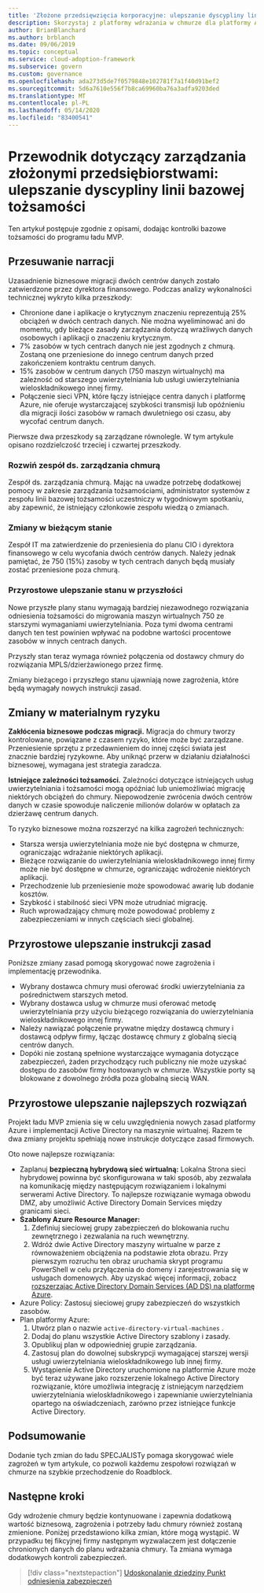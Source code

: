 ```yaml
---
title: 'Złożone przedsięwzięcia korporacyjne: ulepszanie dyscypliny linii bazowej tożsamości'
description: Skorzystaj z platformy wdrażania w chmurze dla platformy Azure, aby dowiedzieć się, jak dodać kontrolki bazowe tożsamości do minimalnego produktu, który jest w dobrej kondycji.
author: BrianBlanchard
ms.author: brblanch
ms.date: 09/06/2019
ms.topic: conceptual
ms.service: cloud-adoption-framework
ms.subservice: govern
ms.custom: governance
ms.openlocfilehash: ada273d5de7f0579848e102781f7a1f40d91bef2
ms.sourcegitcommit: 5d6a7610e556f7b8ca69960ba76a3adfa9203ded
ms.translationtype: MT
ms.contentlocale: pl-PL
ms.lasthandoff: 05/14/2020
ms.locfileid: "83400541"
---
```

<!-- cSpell:ignore CFO's MPLS -->

# <a name="governance-guide-for-complex-enterprises-improve-the-identity-baseline-discipline"></a>Przewodnik dotyczący zarządzania złożonymi przedsiębiorstwami: ulepszanie dyscypliny linii bazowej tożsamości

Ten artykuł postępuje zgodnie z opisami, dodając kontrolki bazowe tożsamości do programu ładu MVP.

## <a name="advancing-the-narrative"></a>Przesuwanie narracji

Uzasadnienie biznesowe migracji dwóch centrów danych zostało zatwierdzone przez dyrektora finansowego. Podczas analizy wykonalności technicznej wykryto kilka przeszkody:

- Chronione dane i aplikacje o krytycznym znaczeniu reprezentują 25% obciążeń w dwóch centrach danych. Nie można wyeliminować ani do momentu, gdy bieżące zasady zarządzania dotyczą wrażliwych danych osobowych i aplikacji o znaczeniu krytycznym.
- 7% zasobów w tych centrach danych nie jest zgodnych z chmurą. Zostaną one przeniesione do innego centrum danych przed zakończeniem kontraktu centrum danych.
- 15% zasobów w centrum danych (750 maszyn wirtualnych) ma zależność od starszego uwierzytelniania lub usługi uwierzytelniania wieloskładnikowego innej firmy.
- Połączenie sieci VPN, które łączy istniejące centra danych i platformę Azure, nie oferuje wystarczającej szybkości transmisji lub opóźnieniu dla migracji ilości zasobów w ramach dwuletniego osi czasu, aby wycofać centrum danych.

Pierwsze dwa przeszkody są zarządzane równolegle. W tym artykule opisano rozdzielczość trzeciej i czwartej przeszkody.

### <a name="expand-the-cloud-governance-team"></a>Rozwiń zespół ds. zarządzania chmurą

Zespół ds. zarządzania chmurą. Mając na uwadze potrzebę dodatkowej pomocy w zakresie zarządzania tożsamościami, administrator systemów z zespołu linii bazowej tożsamości uczestniczy w tygodniowym spotkaniu, aby zapewnić, że istniejący członkowie zespołu wiedzą o zmianach.

### <a name="changes-in-the-current-state"></a>Zmiany w bieżącym stanie

Zespół IT ma zatwierdzenie do przeniesienia do planu CIO i dyrektora finansowego w celu wycofania dwóch centrów danych. Należy jednak pamiętać, że 750 (15%) zasoby w tych centrach danych będą musiały zostać przeniesione poza chmurą.

### <a name="incrementally-improve-the-future-state"></a>Przyrostowe ulepszanie stanu w przyszłości

Nowe przyszłe plany stanu wymagają bardziej niezawodnego rozwiązania odniesienia tożsamości do migrowania maszyn wirtualnych 750 ze starszymi wymaganiami uwierzytelniania. Poza tymi dwoma centrami danych ten test powinien wpływać na podobne wartości procentowe zasobów w innych centrach danych.

Przyszły stan teraz wymaga również połączenia od dostawcy chmury do rozwiązania MPLS/dzierżawionego przez firmę.

Zmiany bieżącego i przyszłego stanu ujawniają nowe zagrożenia, które będą wymagały nowych instrukcji zasad.

## <a name="changes-in-tangible-risks"></a>Zmiany w materialnym ryzyku

**Zakłócenia biznesowe podczas migracji.** Migracja do chmury tworzy kontrolowane, powiązane z czasem ryzyko, które może być zarządzane. Przeniesienie sprzętu z przedawnieniem do innej części świata jest znacznie bardziej ryzykowne. Aby uniknąć przerw w działaniu działalności biznesowej, wymagana jest strategia zaradcza.

**Istniejące zależności tożsamości.** Zależności dotyczące istniejących usług uwierzytelniania i tożsamości mogą opóźniać lub uniemożliwiać migrację niektórych obciążeń do chmury. Niepowodzenie zwrócenia dwóch centrów danych w czasie spowoduje naliczenie milionów dolarów w opłatach za dzierżawę centrum danych.

To ryzyko biznesowe można rozszerzyć na kilka zagrożeń technicznych:

- Starsza wersja uwierzytelniania może nie być dostępna w chmurze, ograniczając wdrażanie niektórych aplikacji.
- Bieżące rozwiązanie do uwierzytelniania wieloskładnikowego innej firmy może nie być dostępne w chmurze, ograniczając wdrożenie niektórych aplikacji.
- Przechodzenie lub przeniesienie może spowodować awarię lub dodanie kosztów.
- Szybkość i stabilność sieci VPN może utrudniać migrację.
- Ruch wprowadzający chmurę może powodować problemy z zabezpieczeniami w innych częściach sieci globalnej.

## <a name="incremental-improvement-of-the-policy-statements"></a>Przyrostowe ulepszanie instrukcji zasad

Poniższe zmiany zasad pomogą skorygować nowe zagrożenia i implementację przewodnika.

- Wybrany dostawca chmury musi oferować środki uwierzytelniania za pośrednictwem starszych metod.
- Wybrany dostawca usług w chmurze musi oferować metodę uwierzytelniania przy użyciu bieżącego rozwiązania do uwierzytelniania wieloskładnikowego innej firmy.
- Należy nawiązać połączenie prywatne między dostawcą chmury i dostawcą odpływ firmy, łącząc dostawcę chmury z globalną siecią centrów danych.
- Dopóki nie zostaną spełnione wystarczające wymagania dotyczące zabezpieczeń, żaden przychodzący ruch publiczny nie może uzyskać dostępu do zasobów firmy hostowanych w chmurze. Wszystkie porty są blokowane z dowolnego źródła poza globalną siecią WAN.

## <a name="incremental-improvement-of-the-best-practices"></a>Przyrostowe ulepszanie najlepszych rozwiązań

Projekt ładu MVP zmienia się w celu uwzględnienia nowych zasad platformy Azure i implementacji Active Directory na maszynie wirtualnej. Razem te dwa zmiany projektu spełniają nowe instrukcje dotyczące zasad firmowych.

Oto nowe najlepsze rozwiązania:

- Zaplanuj **bezpieczną hybrydową sieć wirtualną:** Lokalna Strona sieci hybrydowej powinna być skonfigurowana w taki sposób, aby zezwalała na komunikację między następującym rozwiązaniem i lokalnymi serwerami Active Directory. To najlepsze rozwiązanie wymaga obwodu DMZ, aby umożliwić Active Directory Domain Services między granicami sieci.
- **Szablony Azure Resource Manager:**
    1. Zdefiniuj sieciowej grupy zabezpieczeń do blokowania ruchu zewnętrznego i zezwalania na ruch wewnętrzny.
    2. Wdróż dwie Active Directory maszyny wirtualne w parze z równoważeniem obciążenia na podstawie złota obrazu. Przy pierwszym rozruchu ten obraz uruchamia skrypt programu PowerShell w celu przyłączenia do domeny i zarejestrowania się w usługach domenowych. Aby uzyskać więcej informacji, zobacz [rozszerzając Active Directory Domain Services (AD DS) na platformę Azure](https://docs.microsoft.com/azure/architecture/reference-architectures/identity/adds-extend-domain).
- Azure Policy: Zastosuj sieciowej grupy zabezpieczeń do wszystkich zasobów.
- Plan platformy Azure:
    1. Utwórz plan o nazwie `active-directory-virtual-machines` .
    2. Dodaj do planu wszystkie Active Directory szablony i zasady.
    3. Opublikuj plan w odpowiedniej grupie zarządzania.
    4. Zastosuj plan do dowolnej subskrypcji wymagającej starszej wersji usługi uwierzytelniania wieloskładnikowego lub innej firmy.
    5. Wystąpienie Active Directory uruchomione na platformie Azure może być teraz używane jako rozszerzenie lokalnego Active Directory rozwiązanie, które umożliwia integrację z istniejącym narzędziem uwierzytelniania wieloskładnikowego i zapewnianie uwierzytelniania opartego na oświadczeniach, zarówno przez istniejące funkcje Active Directory.

## <a name="conclusion"></a>Podsumowanie

Dodanie tych zmian do ładu SPECJALISTy pomaga skorygować wiele zagrożeń w tym artykule, co pozwoli każdemu zespołowi rozwiązań w chmurze na szybkie przechodzenie do Roadblock.

## <a name="next-steps"></a>Następne kroki

Gdy wdrożenie chmury będzie kontynuowane i zapewnia dodatkową wartość biznesową, zagrożenia i potrzeby ładu chmury również zostaną zmienione. Poniżej przedstawiono kilka zmian, które mogą wystąpić. W przypadku tej fikcyjnej firmy następnym wyzwalaczem jest dołączenie chronionych danych do planu wdrażania chmury. Ta zmiana wymaga dodatkowych kontroli zabezpieczeń.

> [!div class="nextstepaction"]
> [Udoskonalanie dziedziny Punkt odniesienia zabezpieczeń](./security-baseline-improvement.md)
